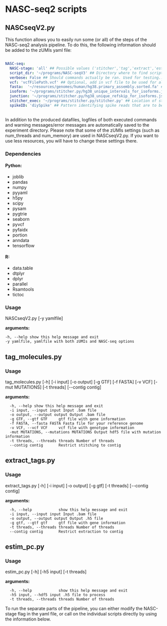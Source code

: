 # NASC-seq2 scripts

## NASCseqV2.py

This function allows you to easily run some (or all) of the steps of the NASC-seq2 analysis pipeline.
To do this, the following information should be added to the zUMIs yaml file:

```yaml

NASC-seq:
  NASC-stage: 'all' ## Possible values ('stitcher','tag','extract','estim_pc','hyptest','all') ## Use 'all' to run all steps directly.
  script_dir: '~/programs/NASC-seqV3' ## Directory where to find scripts for NASC-seq data analysis
  verbose: False ## Should commands actually be ran. Used for testing...
  vcf: 'vcfFilePath.vcf' ## Optional, add in vcf file to be used for allele assignment
  fasta:  '~/resources/genomes/human/hg38.primary_assembly.sorted.fa' ## The fasta file corresponding to the genome used for alignment of the data.
  isoform: '~/programs/stitcher.py/hg38_unique_intervals_for_isoforms.json' ## .json file with isoform information.
  junction: '~/programs/stitcher.py/hg38_unique_refskip_for_isoforms.json' ## .json file with junction information.
  stitcher_exec: '~/programs/stitcher.py/stitcher.py' ## Location of stitcher.py
  spikeID: 'diySpike' ## Pattern identifying spike reads that are to be treated as such.
  
```
In addition to the produced datafiles, logfiles of both executed commands and warning messages/error messages are automatically saved to the experiment directory.
Please note that some of the zUMIs settings (such as num_threads and num_memory) are used in NASCseqV2.py. If you want to use less resources, you will have to change these settings there. 

### Dependencies

#### Python:
* joblib
* pandas
* numpy
* pyyaml
* h5py
* scipy
* pysam
* pygtrie
* seaborn
* pyvcf
* pyfaidx
* portion
* anndata
* tensorflow

#### R:
* data.table
* dtplyr
* dplyr
* parallel
* Rsamtools
* tictoc

### Usage

NASCseqV2.py [-y yamlfile]

**arguments:**
```
-h, --help show this help message and exit
-y yamlfile, yamlfile with both zUMIs and NASC-seq options
```


## tag_molecules.py

### Usage
tag_molecules.py [-h] [-i input] [-o output] [-g GTF] [-f FASTA]
                        [-v VCF] [-mut MUTATIONS] [-t threads]
                        [--contig contig]

**arguments:**
```
  -h, --help show this help message and exit
  -i input, --input input Input .bam file
  -o output, --output output Output .bam file
  -g GTF, --gtf GTF     gtf file with gene information
  -f FASTA, --fasta FASTA Fasta file for your reference genome
  -v VCF, --vcf VCF     vcf file with genotype information
  -mut MUTATIONS, --mutations MUTATIONS Output hdf5 file with mutation information
  -t threads, --threads threads Number of threads
  --contig contig       Restrict stitching to contig
```
## extract_tags.py

### Usage
extract_tags.py [-h] [-i input] [-o output] [-g gtf] [-t threads]
                       [--contig contig]
                      
**arguments:**
```
  -h, --help            show this help message and exit
  -i input, --input input Input .bam file
  -o output, --output output Output .h5 file
  -g gtf, --gtf gtf     gtf file with gene information
  -t threads, --threads threads Number of threads
  --contig contig       Restrict extraction to contig
```
## estim_pc.py

### Usage
estim_pc.py [-h] [-h5 input] [-t threads]

**arguments:**
```
  -h, --help            show this help message and exit
  -h5 input, --hdf5 input .h5 file to process
  -t threads, --threads threads Number of threads
```
To run the separate parts of the pipeline, you can either modify the NASC-stage flag in the yaml file, or call on the individual scripts directly by using the information below.
